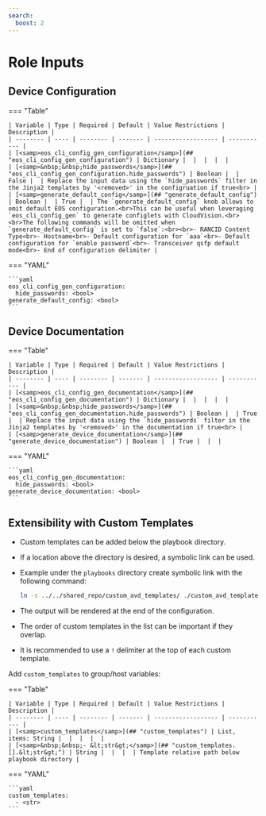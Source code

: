 ```yaml
---
search:
  boost: 2
---
```


# Role Inputs

## Device Configuration

=== "Table"

    | Variable | Type | Required | Default | Value Restrictions | Description |
    | -------- | ---- | -------- | ------- | ------------------ | ----------- |
    | [<samp>eos_cli_config_gen_configuration</samp>](## "eos_cli_config_gen_configuration") | Dictionary |  |  |  |  |
    | [<samp>&nbsp;&nbsp;hide_passwords</samp>](## "eos_cli_config_gen_configuration.hide_passwords") | Boolean |  | False |  | Replace the input data using the `hide_passwords` filter in the Jinja2 templates by '<removed>' in the configruation if true<br> |
    | [<samp>generate_default_config</samp>](## "generate_default_config") | Boolean |  | True |  | The `generate_default_config` knob allows to omit default EOS configuration.<br>This can be useful when leveraging `eos_cli_config_gen` to generate configlets with CloudVision.<br><br>The following commands will be omitted when `generate_default_config` is set to `false`:<br><br>- RANCID Content Type<br>- Hostname<br>- Default configuration for `aaa`<br>- Default configuration for `enable password`<br>- Transceiver qsfp default mode<br>- End of configuration delimiter |

=== "YAML"

    ```yaml
    eos_cli_config_gen_configuration:
      hide_passwords: <bool>
    generate_default_config: <bool>
    ```

## Device Documentation

=== "Table"

    | Variable | Type | Required | Default | Value Restrictions | Description |
    | -------- | ---- | -------- | ------- | ------------------ | ----------- |
    | [<samp>eos_cli_config_gen_documentation</samp>](## "eos_cli_config_gen_documentation") | Dictionary |  |  |  |  |
    | [<samp>&nbsp;&nbsp;hide_passwords</samp>](## "eos_cli_config_gen_documentation.hide_passwords") | Boolean |  | True |  | Replace the input data using the `hide_passwords` filter in the Jinja2 templates by '<removed>' in the documentation if true<br> |
    | [<samp>generate_device_documentation</samp>](## "generate_device_documentation") | Boolean |  | True |  |  |

=== "YAML"

    ```yaml
    eos_cli_config_gen_documentation:
      hide_passwords: <bool>
    generate_device_documentation: <bool>
    ```

## Extensibility with Custom Templates

- Custom templates can be added below the playbook directory.
- If a location above the directory is desired, a symbolic link can be used.
- Example under the `playbooks` directory create symbolic link with the following command:

  ```bash
  ln -s ../../shared_repo/custom_avd_templates/ ./custom_avd_templates
  ```

- The output will be rendered at the end of the configuration.
- The order of custom templates in the list can be important if they overlap.
- It is recommended to use a `!` delimiter at the top of each custom template.

Add `custom_templates` to group/host variables:

=== "Table"

    | Variable | Type | Required | Default | Value Restrictions | Description |
    | -------- | ---- | -------- | ------- | ------------------ | ----------- |
    | [<samp>custom_templates</samp>](## "custom_templates") | List, items: String |  |  |  |  |
    | [<samp>&nbsp;&nbsp;- &lt;str&gt;</samp>](## "custom_templates.[].&lt;str&gt;") | String |  |  |  | Template relative path below playbook directory |

=== "YAML"

    ```yaml
    custom_templates:
      - <str>
    ```
